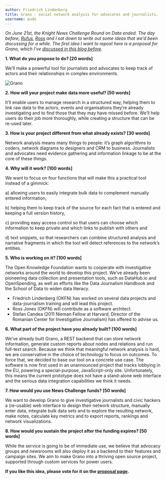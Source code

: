```yaml
---
author: Friedrich Lindenberg
title: Grano - social network analysis for advocates and journalists. 
username: pudo
---
```


*On June 21st, the Knight News Challenge Round on Data ended. The day before, 
[Rufus](http://rufuspollock.org/), [Ross](https://twitter.com/rossjones) and
I sat down to write out some ideas that we'd been discussing for a while. The
first idea I want to repost here is a proposal for Grano, which I've [discussed
in this blog before](http://pudo.org/2011/12/19/sna.html).*

**1. What do you propose to do? [20 words]**

We’ll make a powerful tool for journalists and advocates to keep track of actors and their relationships in complex environments.

![Grano](http://pudo.org/images/grano.png)

**2. How will your project make data more useful? [50 words]**

It’ll enable users to manage research in a structured way, helping them to link raw data to the actors, events and organisations they’re already investigating and to find those that they may have missed before. We’ll help users do their job more thoroughly, while creating a structure that can be re-used later.

**3. How is your project different from what already exists? [30 words]**

Network analysis means many things to people: it’s graph algorithms to coders, network diagrams to designers and CRM to business. Journalists and advocates need evidence gathering and information linkage to be at the core of these things.

**4. Why will it work? [100 words]**

We want to focus on four functions that will make this a practical tool instead of a gimmick:

a) allowing users to easily integrate bulk data to complement manually entered information,

b) helping them to keep track of the source for each fact that is entered and keeping a full version history,

c) providing easy access control so that users can choose which information to keep private and which links to publish with others and

d) text snippets, so that researchers can combine structured analysis and narrative fragments in which the tool will detect references to the network’s entities.

**5. Who is working on it? [100 words]**

The Open Knowledge Foundation wants to cooperate with investigative networks around the world to develop this project. We’ve already been pioneering data collection and presentation tools, such as DataHub.io and OpenSpending, as well as efforts like the Data Journalism Handbook and the School of Data to widen data literacy. 

* Friedrich Lindenberg (OKFN) has worked on several data projects and data-journalism training and will lead this project.
* Ross Jones (OKFN) will contribute as a software architect.
* Stefan Candea (2011 Nieman Fellow at Harvard, Director of the Romanian Center for Investigative Journalism) has offered to advise us.

**6. What part of the project have you already built? [100 words]**

We’ve already built Grano, a REST backend that can store network information, generate custom reports about nodes and relations and run full-text search. Because we think that meaningful network analysis is hard, we are conservative in the choice of technology to focus on outcomes. To force that, we decided to base our tool on a concrete use case. The software is now first used in an unannounced project that tracks lobbying in the EU, powering a special-purpose, JavaScript-only site. Unfortunately, this means the current prototype does not have a stand-alone web interface and the serious data integration capabilities we think it needs.

**7. How would you use News Challenge funds? [50 words]**

We want to develop Grano to give investigative journalists and civic hackers a (re-usable) web interface to design their network structure, manually enter data, integrate bulk data sets and to explore the resulting network, make notes, calculate key metrics and to export reports, rankings and network visualizations.

**8. How would you sustain the project after the funding expires? [50 words]**

While the service is going to be of immediate use, we believe that advocacy groups and newsrooms will also deploy it as a backend to their features and campaign sites. We aim to make Grano into a thriving open source project, supported through custom services for power users.

**If you like this idea, please vote for it on the [proposal page](http://newschallenge.tumblr.com/post/25572174408/grano).**
